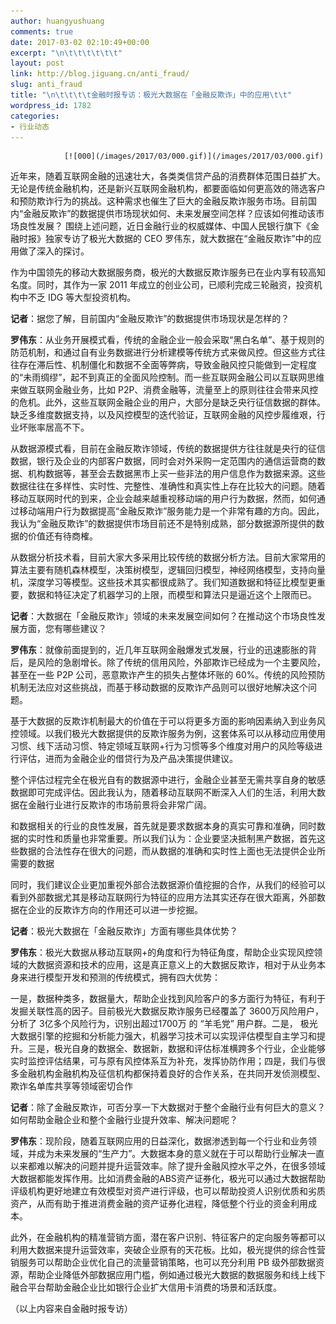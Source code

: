 ```yaml
---
author: huangyushuang
comments: true
date: 2017-03-02 02:10:49+00:00
excerpt: "\n\t\t\t\t\t\t"
layout: post
link: http://blog.jiguang.cn/anti_fraud/
slug: anti_fraud
title: "\n\t\t\t\t金融时报专访：极光大数据在「金融反欺诈」中的应用\t\t"
wordpress_id: 1782
categories:
- 行业动态
---
```



				[![000](/images/2017/03/000.gif)](/images/2017/03/000.gif)

​近年来，随着互联网金融的迅速壮大，各类类信贷产品的消费群体范围日益扩大。无论是传统金融机构，还是新兴互联网金融机构，都要面临如何更高效的筛选客户和预防欺诈行为的挑战。这种需求也催生了巨大的金融反欺诈服务市场。目前国内“金融反欺诈”的数据提供市场现状如何、未来发展空间怎样？应该如何推动该市场良性发展？ 围绕上述问题，近日金融行业的权威媒体、中国人民银行旗下《金融时报》独家专访了极光大数据的 CEO 罗伟东，就大数据在“金融反欺诈”中的应用做了深入的探讨。

作为中国领先的移动大数据服务商，极光的大数据反欺诈服务已在业内享有较高知名度。同时，其作为一家 2011 年成立的创业公司，已顺利完成三轮融资，投资机构中不乏 IDG 等大型投资机构。

**记者**：据您了解，目前国内“金融反欺诈”的数据提供市场现状是怎样的？

**罗伟东**：从业务开展模式看，传统的金融企业一般会采取“黑白名单”、基于规则的防范机制，和通过自有业务数据进行分析建模等传统方式来做风控。但这些方式往往存在滞后性、机制僵化和数据不全面等弊病，导致金融风控只能做到一定程度的“未雨绸缪”，起不到真正的全面风险控制。而一些互联网金融公司以互联网思维来做互联网金融业务，比如 P2P、消费金融等，流量至上的原则往往会带来风控的危机。此外，这些互联网金融企业的用户，大部分是缺乏央行征信数据的群体。缺乏多维度数据支持，以及风控模型的迭代验证，互联网金融的风控步履维艰，行业坏账率居高不下。

从数据源模式看，目前在金融反欺诈领域，传统的数据提供方往往就是央行的征信数据，银行及企业的内部客户数据，同时会对外采购一定范围内的通信运营商的数据、机构数据等，甚至会去数据黑市上买一些非法的用户信息作为数据来源。这些数据往往在多样性、实时性、完整性、准确性和真实性上存在比较大的问题。随着移动互联网时代的到来，企业会越来越重视移动端的用户行为数据，然而，如何通过移动端用户行为数据提高“金融反欺诈”服务能力是一个非常有趣的方向。因此，我认为“金融反欺诈”的数据提供市场目前还不是特别成熟，部分数据源所提供的数据的价值还有待商榷。

从数据分析技术看，目前大家大多采用比较传统的数据分析方法。目前大家常用的算法主要有随机森林模型，决策树模型，逻辑回归模型，神经网络模型，支持向量机，深度学习等模型。这些技术其实都很成熟了。我们知道数据和特征比模型更重要，数据和特征决定了机器学习的上限，而模型和算法只是逼近这个上限而已。

**记者**：大数据在「金融反欺诈」领域的未来发展空间如何？在推动这个市场良性发展方面，您有哪些建议？

**罗伟东**：就像前面提到的，近几年互联网金融爆发式发展，行业的迅速膨胀的背后，是风险的急剧增长。除了传统的信用风险，外部欺诈已经成为一个主要风险，甚至在一些 P2P 公司，恶意欺诈产生的损失占整体坏账的 60%。传统的风险预防机制无法应对这些挑战，而基于移动数据的反欺诈产品则可以很好地解决这个问题。

基于大数据的反欺诈机制最大的价值在于可以将更多方面的影响因素纳入到业务风控领域。以我们极光大数据提供的反欺诈服务为例，这套体系可以从移动应用使用习惯、线下活动习惯、特定领域互联网+行为习惯等多个维度对用户的风险等级进行评估，进而为金融企业的借贷行为及产品决策提供建议。

整个评估过程完全在极光自有的数据源中进行，金融企业甚至无需共享自身的敏感数据即可完成评估。因此我认为，随着移动互联网不断深入人们的生活，利用大数据在金融行业进行反欺诈的市场前景将会非常广阔。

和数据相关的行业的良性发展，首先就是要求数据本身的真实可靠和准确，同时数据的实时性和质量也非常重要。所以我们认为：企业要坚决抵制黑产数据，首先这些数据的合法性存在很大的问题，而从数据的准确和实时性上面也无法提供企业所需要的数据

同时，我们建议企业更加重视外部合法数据源价值挖掘的合作，从我们的经验可以看到外部数据尤其是移动互联网行为特征的应用方法其实还存在很大距离，外部数据在企业的反欺诈方向的作用还可以进一步挖掘。

**记者**：极光大数据在「金融反欺诈」方面有哪些具体优势？

**罗伟东**：极光大数据从移动互联网+的角度和行为特征角度，帮助企业实现风控领域的大数据资源和技术的应用，这是真正意义上的大数据反欺诈，相对于从业务本身来进行模型开发和预测的传统模式，拥有四大优势：

一是，数据种类多，数据量大，帮助企业找到风险客户的多方面行为特征，有利于发掘关联性高的因子。目前极光大数据反欺诈服务已经覆盖了 3600万风险用户，分析了 3亿多个风险行为，识别出超过1700万 的 “羊毛党” 用户群。二是， 极光大数据引擎的挖掘和分析能力强大，机器学习技术可以实现评估模型自主学习和提升。三是，极光自身的数据全、数据新，数据和评估标准横跨多个行业，企业能够实时监控评估结果，可与原有风控体系互为补充，发挥协防作用；四是，我们与很多金融机构金融机构及征信机构都保持着良好的合作关系，在共同开发侦测模型、欺诈名单库共享等领域密切合作

**记者**：除了金融反欺诈，可否分享一下大数据对于整个金融行业有何巨大的意义？如何帮助金融企业和整个金融行业提升效率、解决问题呢？

**罗伟东**：现阶段，随着互联网应用的日益深化，数据渗透到每一个行业和业务领域，并成为未来发展的“生产力”。大数据本身的意义就在于可以帮助行业解决一直以来都难以解决的问题并提升运营效率。除了提升金融风控水平之外，在很多领域大数据都能发挥作用。比如消费金融的ABS资产证券化，极光可以通过大数据帮助评级机构更好地建立有效模型对资产进行评级，也可以帮助投资人识别优质和劣质资产，从而有助于推进消费金融的资产证券化进程，降低整个行业的资金利用成本。

此外，在金融机构的精准营销方面，潜在客户识别、特征客户的定向服务等都可以利用大数据来提升运营效率，突破企业原有的天花板。比如，极光提供的综合性营销服务可以帮助企业优化自己的流量营销策略，也可以充分利用 PB 级外部数据资源，帮助企业降低外部数据应用门槛，例如通过极光大数据的数据服务和线上线下融合平台帮助金融企业比如银行企业扩大信用卡消费的场景和活跃度。

（以上内容来自金融时报专访）

		
